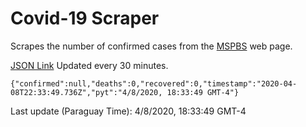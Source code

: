 # Covid-19 Scraper

Scrapes the number of confirmed cases from the [MSPBS](https://www.mspbs.gov.py/covid-19.php) web page.

[JSON Link](https://jmayalag.github.io/covid19-scrape/cases.json)
Updated every 30 minutes.
```
{"confirmed":null,"deaths":0,"recovered":0,"timestamp":"2020-04-08T22:33:49.736Z","pyt":"4/8/2020, 18:33:49 GMT-4"}
```
Last update (Paraguay Time): 4/8/2020, 18:33:49 GMT-4